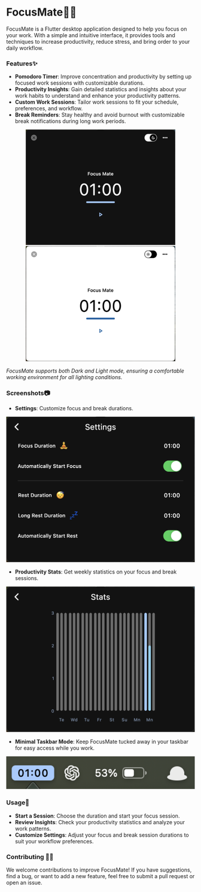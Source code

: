 # FocusMate🧘‍♂️

FocusMate is a Flutter desktop application designed to help you focus on your work. With a simple and intuitive interface, it provides tools and techniques to increase productivity, reduce stress, and bring order to your daily workflow.

### Features✨

* **Pomodoro Timer**: Improve concentration and productivity by setting up focused work sessions with customizable durations.
* **Productivity Insights**: Gain detailed statistics and insights about your work habits to understand and enhance your productivity patterns.
* **Custom Work Sessions**: Tailor work sessions to fit your schedule, preferences, and workflow.
* **Break Reminders**: Stay healthy and avoid burnout with customizable break notifications during long work periods.

<div align="center">
  <img src="docs/dark.png" alt="Dark Mode" width="400"> 
  <img src="docs/light.png" alt="Light Mode" width="400"> 
</div>

_FocusMate supports both Dark and Light mode, ensuring a comfortable working environment for all lighting conditions._

### Screenshots📷

* **Settings**: Customize focus and break durations.
<img src="docs/settings.png" alt="Settings" width="600">

* **Productivity Stats**: Get weekly statistics on your focus and break sessions.
<img src="docs/stats.png" alt="Stats" width="600">

* **Minimal Taskbar Mode**: Keep FocusMate tucked away in your taskbar for easy access while you work.
<img src="docs/minimal.png" alt="Minimal Taskbar Mode" width="600">


### Usage📖

* **Start a Session**: Choose the duration and start your focus session.
* **Review Insights**: Check your productivity statistics and analyze your work patterns.
* **Customize Settings**: Adjust your focus and break session durations to suit your workflow preferences.

### Contributing 👨‍💻

We welcome contributions to improve FocusMate! If you have suggestions, find a bug, or want to add a new feature, feel free to submit a pull request or open an issue.